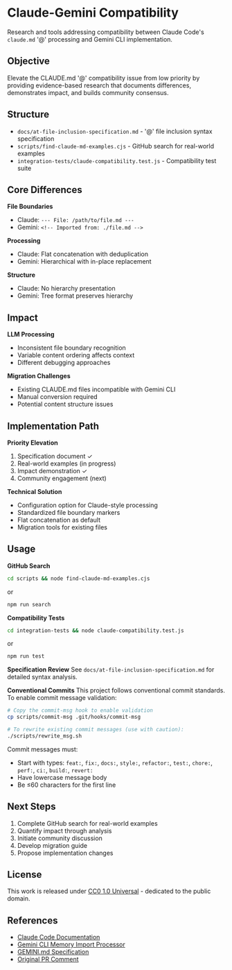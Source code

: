 # Claude-Gemini Compatibility

Research and tools addressing compatibility between Claude Code's `claude.md` '@' processing and Gemini CLI implementation.

## Objective

Elevate the CLAUDE.md '@' compatibility issue from low priority by providing evidence-based research that documents differences, demonstrates impact, and builds community consensus.

## Structure

- `docs/at-file-inclusion-specification.md` - '@' file inclusion syntax specification
- `scripts/find-claude-md-examples.cjs` - GitHub search for real-world examples
- `integration-tests/claude-compatibility.test.js` - Compatibility test suite

## Core Differences

**File Boundaries**
- Claude: `--- File: /path/to/file.md ---`
- Gemini: `<!-- Imported from: ./file.md -->`

**Processing**
- Claude: Flat concatenation with deduplication
- Gemini: Hierarchical with in-place replacement

**Structure**
- Claude: No hierarchy presentation
- Gemini: Tree format preserves hierarchy

## Impact

**LLM Processing**
- Inconsistent file boundary recognition
- Variable content ordering affects context
- Different debugging approaches

**Migration Challenges**
- Existing CLAUDE.md files incompatible with Gemini CLI
- Manual conversion required
- Potential content structure issues

## Implementation Path

**Priority Elevation**
1. Specification document ✓
2. Real-world examples (in progress)
3. Impact demonstration ✓
4. Community engagement (next)

**Technical Solution**
- Configuration option for Claude-style processing
- Standardized file boundary markers
- Flat concatenation as default
- Migration tools for existing files

## Usage

**GitHub Search**
```bash
cd scripts && node find-claude-md-examples.cjs
```
or
```bash
npm run search
```

**Compatibility Tests**
```bash
cd integration-tests && node claude-compatibility.test.js
```
or
```bash
npm run test
```

**Specification Review**
See `docs/at-file-inclusion-specification.md` for detailed syntax analysis.

**Conventional Commits**
This project follows conventional commit standards. To enable commit message validation:

```bash
# Copy the commit-msg hook to enable validation
cp scripts/commit-msg .git/hooks/commit-msg

# To rewrite existing commit messages (use with caution):
./scripts/rewrite_msg.sh
```

Commit messages must:
- Start with types: `feat:`, `fix:`, `docs:`, `style:`, `refactor:`, `test:`, `chore:`, `perf:`, `ci:`, `build:`, `revert:`
- Have lowercase message body
- Be ≤60 characters for the first line

## Next Steps

1. Complete GitHub search for real-world examples
2. Quantify impact through analysis
3. Initiate community discussion
4. Develop migration guide
5. Propose implementation changes

## License

This work is released under [CC0 1.0 Universal](LICENSE) - dedicated to the public domain.

## References

- [Claude Code Documentation](https://docs.anthropic.com/claude/docs)
- [Gemini CLI Memory Import Processor](https://github.com/google-gemini/gemini-cli/blob/main/packages/core/src/utils/memoryImportProcessor.test.ts)
- [GEMINI.md Specification](https://github.com/google-gemini/gemini-cli/blob/main/docs/index.md)
- [Original PR Comment](https://github.com/google-gemini/gemini-cli/pull/2978#issuecomment-3119576329)
